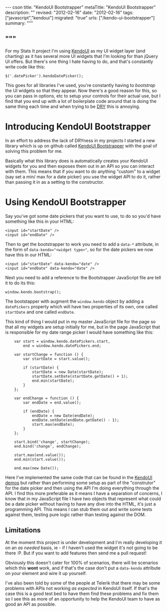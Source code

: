 --- cson
title: "KendoUI Bootstrapper"
metaTitle: "KendoUI Bootstrapper"
description: ""
revised: "2012-02-16"
date: "2012-02-16"
tags: ["javascript","kendoui"]
migrated: "true"
urls: ["/kendo-ui-bootstrapper"]
summary: """

"""
---
For my Stats It project I'm using [KendoUI](http://kendoui.com) as my UI widget layer (and charting) as it has several more UI widgets that I'm looking for than jQuery UI offers. But there's one thing I hate having to do, and that's constantly write code like this:

	$('.datePicker').kendoDatePicker();
	
This goes for all libraries I've used, you're constantly having to *bootstrap* the UI widgets so that they appear. Now there's a good reason for this, so you can pass in options, etc to setup your controls for their actual use, but I find that you end up with a lot of boilerplate code around that is doing the same thing each time and when trying to be [DRY](http://en.wikipedia.org/wiki/Don't_repeat_yourself) this is annoying.

# Introducing KendoUI Bootstrapper

In an effort to address the lack of DRYness in my projects I started a new library which is up on github called [KendoUI Bootstrapper](https://github.com/aaronpowell/Kendo-UI-Bootstrapper) with the goal of solving this problem for me.

Basically what this library does is automatically creates your KendoUI widgets for you and then exposes them out in an API so you can interact with them. This means that if you want to do anything "custom" to a widget (say set a min/ max for a date picker) you use the widget API to do it, rather than passing it in as a setting to the constructor.

# Using KendoUI Bootstrapper

Say you've got some date pickers that you want to use, to do so you'd have something like this in your HTML:

	<input id="startDate" />
	<input id="endDate" />
	
Then to get the bootstrapper to work you need to add a `data-*` attribute, in the form of `data-kendo="<widget type>"`, so for the date pickers we now have this in our HTML:

	<input id="startDate" data-kendo="date" />
	<input id="endDate" data-kendo="date" />
	
Next you need to add a reference to the Bootstrapper JavaScript file are tell it to do its this:

	window.kendo.bootstrap();
	
The bootstapper with augment the `window.kendo` object by adding a `datePickers` property which will have two properties of its own, one called `startDate` and one called `endDate`.

This kind of thing I would put in my master JavaScript file for the page so that all my widgets are setup initially for me, but in the page JavaScript that is responsible for my date range picker I would have something like this:

        var start = window.kendo.datePickers.start,
            end = window.kendo.datePickers.end;

        var startChange = function () {
            var startDate = start.value();

            if (startDate) {
                startDate = new Date(startDate);
                startDate.setDate(startDate.getDate() + 1);
                end.min(startDate);
            }
        };

        var endChange = function () {
            var endDate = end.value();

            if (endDate) {
                endDate = new Date(endDate);
                endDate.setDate(endDate.getDate() - 1);
                start.max(endDate);
            }
        };

        start.bind('change', startChange);
        end.bind('change', endChange);

        start.max(end.value());
        end.min(start.value());

        end.max(new Date());
        
Here I've implemented the same code that can be found in the [KendoUI demos](http://demos.kendoui.com/web/datepicker/rangeselection.html) but rather than performing some setup as part of the "construtor" for the date picker and then using the API I'm doing everything through the API. I find this more preferable as it means I have a separation of concerns, I know that in my JavaScript file I have two objects that represent what could be a date picker without having to have any dive into the HTML, it's just a programming API. This means I can stub them out and write some tests against them, testing pure logic rather than testing against the DOM.

## Limitations

At the moment this project is under development and I'm really developing it on an *as needed* basis, ie - if I haven't used the widget it's not going to be there :P. But if you want to add features then send me a pull request!

Obviously this doesn't cater for 100% of scenarios, there will be scenarios which this **wont** work, and if that's the case don't put a `data-kendo` attribute on your element and wire it up yourself.

I've also been told by some of the people at Telerik that there may be some problems with APIs not working *as expected* in KendoUI itself. If that's the case this is a good test bed to have them find these problems and fix them so I see this as more of an opportunity to help the KendoUI team to have as good an API as possible.